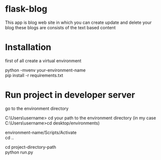 # flask-blog
This app is blog web site in which you can create update and delete your blog
these blogs are consists of the text based content
# Installation
first of all create a virtual environment                                                 

python -mvenv your-environment-name                                                  
pip install -r requirements.txt

# Run project in developer server                               
go to the environment directory                           

C:\Users\username> cd your path to the environment directory (in my case  C:\Users\username>cd desktop/environments)

environment-name/Scripts/Activate                       
cd ..                                                         

cd project-directory-path                         
python run.py
